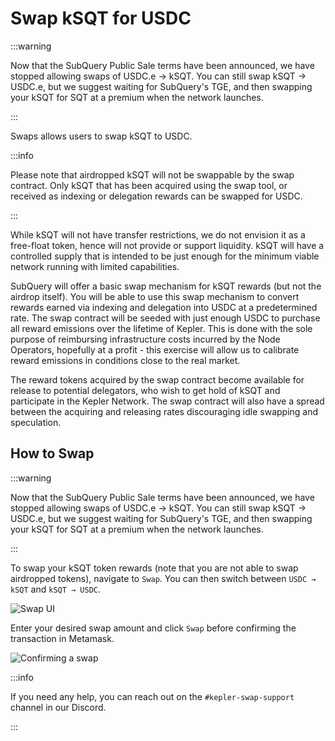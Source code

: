 # Swap kSQT for USDC

:::warning

Now that the SubQuery Public Sale terms have been announced, we have stopped allowing swaps of USDC.e -> kSQT. You can still swap kSQT -> USDC.e, but we suggest waiting for SubQuery's TGE, and then swapping your kSQT for SQT at a premium when the network launches.

:::

Swaps allows users to swap kSQT to USDC.

:::info

Please note that airdropped kSQT will not be swappable by the swap contract. Only kSQT that has been acquired using the swap tool, or received as indexing or delegation rewards can be swapped for USDC.

:::

While kSQT will not have transfer restrictions, we do not envision it as a free-float token, hence will not provide or support liquidity. kSQT will have a controlled supply that is intended to be just enough for the minimum viable network running with limited capabilities.

SubQuery will offer a basic swap mechanism for kSQT rewards (but not the airdrop itself). You will be able to use this swap mechanism to convert rewards earned via indexing and delegation into USDC at a predetermined rate. The swap contract will be seeded with just enough USDC to purchase all reward emissions over the lifetime of Kepler. This is done with the sole purpose of reimbursing infrastructure costs incurred by the Node Operators, hopefully at a profit - this exercise will allow us to calibrate reward emissions in conditions close to the real market.

The reward tokens acquired by the swap contract become available for release to potential delegators, who wish to get hold of kSQT and participate in the Kepler Network. The swap contract will also have a spread between the acquiring and releasing rates discouraging idle swapping and speculation.

## How to Swap

:::warning

Now that the SubQuery Public Sale terms have been announced, we have stopped allowing swaps of USDC.e -> kSQT. You can still swap kSQT -> USDC.e, but we suggest waiting for SubQuery's TGE, and then swapping your kSQT for SQT at a premium when the network launches.

:::

To swap your kSQT token rewards (note that you are not able to swap airdropped tokens), navigate to `Swap`. You can then switch between `USDC → kSQT` and `kSQT → USDC`.

![Swap UI](/assets/img/network/swap.png)

Enter your desired swap amount and click `Swap` before confirming the transaction in Metamask.

![Confirming a swap](/assets/img/network/swap_confirm.png)

:::info

If you need any help, you can reach out on the `#kepler-swap-support` channel in our Discord.

:::
